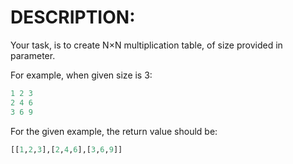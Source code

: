 # DESCRIPTION:

Your task, is to create N×N multiplication table, of size provided in parameter.

For example, when given size is 3:

```python
1 2 3
2 4 6
3 6 9
```

For the given example, the return value should be:

```python
[[1,2,3],[2,4,6],[3,6,9]]
```